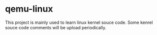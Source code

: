 # qemu-linux
This project is mainly used to learn linux kernel souce code. Some kenrel souce
code comments will be upload periodically. 
